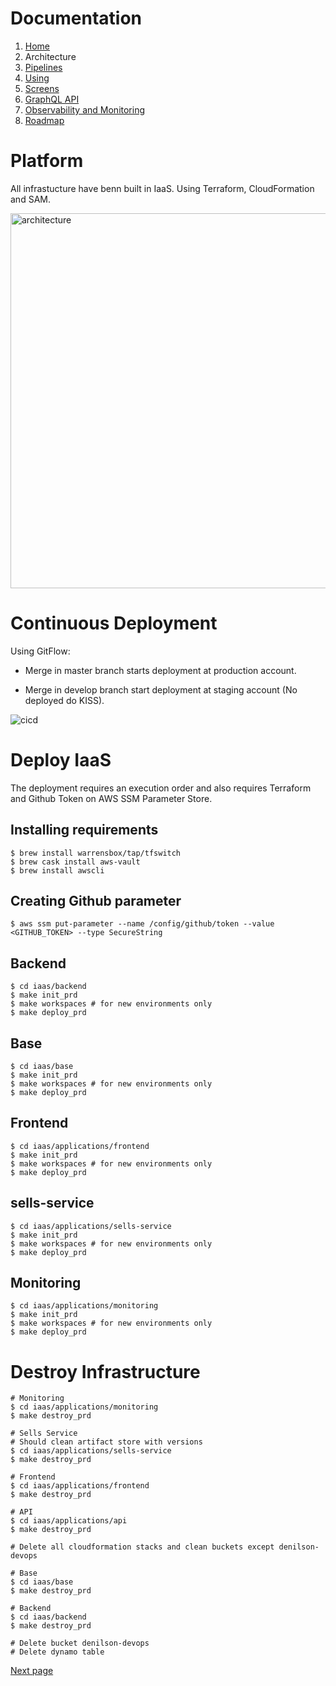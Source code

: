 # Documentation

1. [Home](../README.md)
1. Architecture
2. [Pipelines](pipelines.md)
3. [Using](using.md)
4. [Screens](screens.md)
5. [GraphQL API](graphql.md)
6. [Observability and Monitoring](monitoring.md)
7. [Roadmap](roadmap.md)

# Platform

All infrastucture have benn built in IaaS. Using Terraform, CloudFormation and SAM.

<img src="images/architecture.svg" width="600" alt="architecture"/>

# Continuous Deployment

Using GitFlow:

- Merge in master branch starts deployment at production account.

- Merge in develop branch start deployment at staging account (No deployed do KISS).

<img src="images/cicd.svg" alt="cicd"/>

# Deploy IaaS

The deployment requires an execution order and also requires Terraform and Github Token on AWS SSM Parameter Store.

## Installing requirements

```
$ brew install warrensbox/tap/tfswitch
$ brew cask install aws-vault
$ brew install awscli
```

## Creating Github parameter

```
$ aws ssm put-parameter --name /config/github/token --value <GITHUB_TOKEN> --type SecureString
```

## Backend

```
$ cd iaas/backend
$ make init_prd
$ make workspaces # for new environments only
$ make deploy_prd
```

## Base

```
$ cd iaas/base
$ make init_prd
$ make workspaces # for new environments only
$ make deploy_prd
```

## Frontend

```
$ cd iaas/applications/frontend
$ make init_prd
$ make workspaces # for new environments only
$ make deploy_prd
```

## sells-service

```
$ cd iaas/applications/sells-service
$ make init_prd
$ make workspaces # for new environments only
$ make deploy_prd
```

## Monitoring

```
$ cd iaas/applications/monitoring
$ make init_prd
$ make workspaces # for new environments only
$ make deploy_prd
```

# Destroy Infrastructure

```
# Monitoring
$ cd iaas/applications/monitoring
$ make destroy_prd

# Sells Service
# Should clean artifact store with versions
$ cd iaas/applications/sells-service
$ make destroy_prd

# Frontend
$ cd iaas/applications/frontend
$ make destroy_prd

# API
$ cd iaas/applications/api
$ make destroy_prd

# Delete all cloudformation stacks and clean buckets except denilson-devops

# Base
$ cd iaas/base
$ make destroy_prd

# Backend
$ cd iaas/backend
$ make destroy_prd

# Delete bucket denilson-devops
# Delete dynamo table
```

[Next page](pipelines.md)
